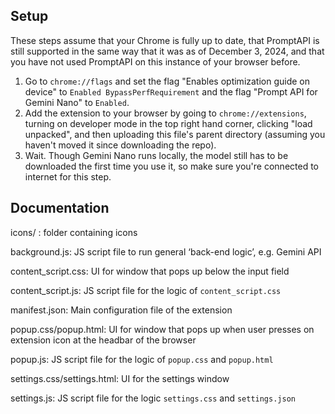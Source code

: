 ## Setup
These steps assume that your Chrome is fully up to date, that PromptAPI is still supported in the same way that it was as of December 3, 2024, and that you have not used PromptAPI on this instance of your browser before.
<ol>
<li>Go to <code>chrome://flags</code> and set the flag "Enables optimization guide on device" to <code>Enabled BypassPerfRequirement</code> and the flag "Prompt API for Gemini Nano" to <code>Enabled</code>.</li>
<li>Add the extension to your browser by going to <code>chrome://extensions</code>, turning on developer mode in the top right hand corner, clicking "load unpacked", and then uploading this file's parent directory (assuming you haven't moved it since downloading the repo).</li>
<li>Wait. Though Gemini Nano runs locally, the model still has to be downloaded the first time you use it, so make sure you're connected to internet for this step.</li>
</ol>


## Documentation
icons/ : folder containing icons

background.js: JS script file to run general ‘back-end logic’, e.g. Gemini API

content_script.css: UI for window that pops up below the input field

content_script.js: JS script file for the logic of `content_script.css`

manifest.json: Main configuration file of the extension

popup.css/popup.html: UI for window that pops up when user presses on extension icon at the headbar of the browser

popup.js: JS script file for the logic of `popup.css` and `popup.html`

settings.css/settings.html: UI for the settings window

settings.js: JS script file for the logic `settings.css` and `settings.json`
